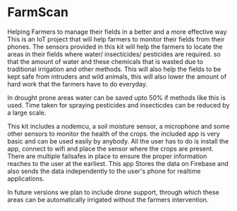 # FarmScan
Helping Farmers to manage their fields in a better and a more effective way
This is an IoT project that will help farmers to monitor their fields from their phones.
The sensors provided in this kit will help the farmers to locate the areas in their fields where water/ insecticides/ pesticides are required. so that the amount of water and these chemicals that is wasted due to traditional irrigation and other methods.
This will also help the fields to be kept safe from intruders and wild animals, this will also lower the amount of hard work that the farmers have to do everyday.

In drought prone areas water can be saved upto 50% if methods like this is used.
Time taken for spraying pesticides and insecticdes can be reduced by a large scale.


This kit includes a nodemcu, a soil moisture sensor, a microphone and some other sensors to monitor the health of the crops.
the included app is very basic and can be used easily by anybody. All the user has to do is install the app, connect to wifi
and place the sensor where the crops are present. There are multiple failsafes in place to ensure the proper information reaches to the user at the earliest. This app Stores the data on Firebase and also sends the data independently to the user's phone for realtime applications.

In future versions we plan to include drone support, through which these areas can be automatically irrigated without the farmers intervention.
